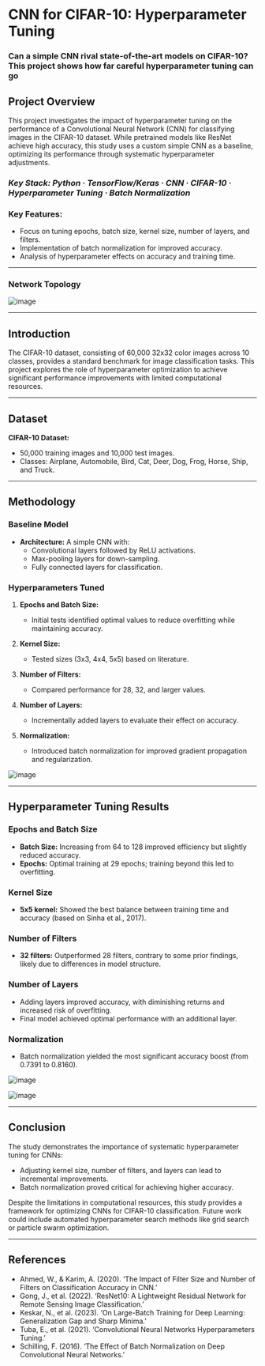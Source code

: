 # CNN for CIFAR-10: Hyperparameter Tuning

### Can a simple CNN rival state-of-the-art models on CIFAR-10? This project shows how far careful hyperparameter tuning can go

## Project Overview

This project investigates the impact of hyperparameter tuning on the performance of a Convolutional Neural Network (CNN) for classifying images in the CIFAR-10 dataset. While pretrained models like ResNet achieve high accuracy, this study uses a custom simple CNN as a baseline, optimizing its performance through systematic hyperparameter adjustments.

### _Key Stack: Python · TensorFlow/Keras · CNN · CIFAR-10 · Hyperparameter Tuning · Batch Normalization_

### Key Features:
- Focus on tuning epochs, batch size, kernel size, number of layers, and filters.
- Implementation of batch normalization for improved accuracy.
- Analysis of hyperparameter effects on accuracy and training time.

---

### Network Topology

![image](https://github.com/user-attachments/assets/7fd142cd-2470-405b-a1c4-418e3745a14f)

---

## Introduction

The CIFAR-10 dataset, consisting of 60,000 32x32 color images across 10 classes, provides a standard benchmark for image classification tasks. This project explores the role of hyperparameter optimization to achieve significant performance improvements with limited computational resources.

---

## Dataset

**CIFAR-10 Dataset:**
- 50,000 training images and 10,000 test images.
- Classes: Airplane, Automobile, Bird, Cat, Deer, Dog, Frog, Horse, Ship, and Truck.

---

## Methodology

### Baseline Model
- **Architecture:** A simple CNN with:
  - Convolutional layers followed by ReLU activations.
  - Max-pooling layers for down-sampling.
  - Fully connected layers for classification.

### Hyperparameters Tuned
1. **Epochs and Batch Size:**
   - Initial tests identified optimal values to reduce overfitting while maintaining accuracy.

2. **Kernel Size:**
   - Tested sizes (3x3, 4x4, 5x5) based on literature.

3. **Number of Filters:**
   - Compared performance for 28, 32, and larger values.

4. **Number of Layers:**
   - Incrementally added layers to evaluate their effect on accuracy.

5. **Normalization:**
   - Introduced batch normalization for improved gradient propagation and regularization.


![image](https://github.com/user-attachments/assets/361b5d36-0c44-4760-9f6f-7c7ab3dd39bc)

---

## Hyperparameter Tuning Results

### Epochs and Batch Size
- **Batch Size:** Increasing from 64 to 128 improved efficiency but slightly reduced accuracy.
- **Epochs:** Optimal training at 29 epochs; training beyond this led to overfitting.

### Kernel Size
- **5x5 kernel:** Showed the best balance between training time and accuracy (based on Sinha et al., 2017).

### Number of Filters
- **32 filters:** Outperformed 28 filters, contrary to some prior findings, likely due to differences in model structure.

### Number of Layers
- Adding layers improved accuracy, with diminishing returns and increased risk of overfitting.
- Final model achieved optimal performance with an additional layer.

### Normalization
- Batch normalization yielded the most significant accuracy boost (from 0.7391 to 0.8160).

![image](https://github.com/user-attachments/assets/3c1c3cf6-6ec7-46ee-a8fb-d7488856c869)

![image](https://github.com/user-attachments/assets/10b6c934-a7a0-4e86-a26d-8e357ff3ab2c)

---

## Conclusion

The study demonstrates the importance of systematic hyperparameter tuning for CNNs:
- Adjusting kernel size, number of filters, and layers can lead to incremental improvements.
- Batch normalization proved critical for achieving higher accuracy.

Despite the limitations in computational resources, this study provides a framework for optimizing CNNs for CIFAR-10 classification. Future work could include automated hyperparameter search methods like grid search or particle swarm optimization.

---

## References

- Ahmed, W., & Karim, A. (2020). ‘The Impact of Filter Size and Number of Filters on Classification Accuracy in CNN.’
- Gong, J., et al. (2022). ‘ResNet10: A Lightweight Residual Network for Remote Sensing Image Classification.’
- Keskar, N., et al. (2023). ‘On Large-Batch Training for Deep Learning: Generalization Gap and Sharp Minima.’
- Tuba, E., et al. (2021). ‘Convolutional Neural Networks Hyperparameters Tuning.’
- Schilling, F. (2016). ‘The Effect of Batch Normalization on Deep Convolutional Neural Networks.’
